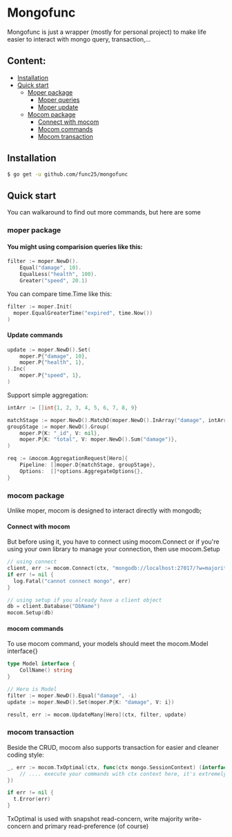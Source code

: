 # Mongofunc
Mongofunc is just a wrapper (mostly for personal project) to make life easier to interact with mongo query, transaction,...

## Content:

- [Installation](#installation)
- [Quick start](#quick-start)
  - [Moper package](#moper-package)
    - [Moper queries](#you-might-using-comparision-queries-like-this)
    - [Moper update](#update-commands)
  - [Mocom package](#mocom-package)
    - [Connect with mocom](#connect-with-mocom)
    - [Mocom commands](#mocom-commands)
    - [Mocom transaction](#mocom-transaction)

## Installation

```sh
$ go get -u github.com/func25/mongofunc
```

## Quick start
You can walkaround to find out more commands, but here are some

### moper package

#### You might using comparision queries like this:
```go
filter := moper.NewD().
	Equal("damage", 10).
	EqualLess("health", 100).
	Greater("speed", 20.1)
```

You can compare time.Time like this:
```go
filter := moper.Init(
  moper.EqualGreaterTime("expired", time.Now())
)
```

#### Update commands
```go
update := moper.NewD().Set(
	moper.P{"damage", 10},
	moper.P{"health", 1},
).Inc(
	moper.P{"speed", 1},
)
```

Support simple aggregation:
```go
intArr := []int{1, 2, 3, 4, 5, 6, 7, 8, 9}

matchStage := moper.NewD().MatchD(moper.NewD().InArray("damage", intArr))
groupStage := moper.NewD().Group(
	moper.P{K: "_id", V: nil},
	moper.P{K: "total", V: moper.NewD().Sum("damage")},
)

req := &mocom.AggregationRequest[Hero]{
	Pipeline: []moper.D{matchStage, groupStage},
	Options:  []*options.AggregateOptions{},
}
```

### mocom package
Unlike moper, mocom is designed to interact directly with mongodb; 

#### Connect with mocom
But before using it, you have to connect using mocom.Connect or if you're using your own library to manage your connection, then use mocom.Setup

```go
// using connect
client, err := mocom.Connect(ctx, "mongodb://localhost:27017/?w=majority&retryWrites=false", "defaultdb")
if err != nil {
  log.Fatal("cannot connect mongo", err)
}

// using setup if you already have a client object
db = client.Database("DbName")
mocom.Setup(db)
```

#### mocom commands

To use mocom command, your models should meet the mocom.Model interface{}
```go
type Model interface {
	CollName() string
}

// Hero is Model
filter := moper.NewD().Equal("damage", -i)
update := moper.NewD().Set(moper.P{K: "damage", V: i})

result, err := mocom.UpdateMany[Hero](ctx, filter, update)
```

### mocom transaction

Beside the CRUD, mocom also supports transaction for easier and cleaner coding style:

```go
_, err := mocom.TxOptimal(ctx, func(ctx mongo.SessionContext) (interface{}, error) {
    // .... execute your commands with ctx context here, it's extremely important to use ctx of this function.
})

if err != nil {
  t.Error(err)
}
```

TxOptimal is used with snapshot read-concern, write majority write-concern and primary read-preference (of course)